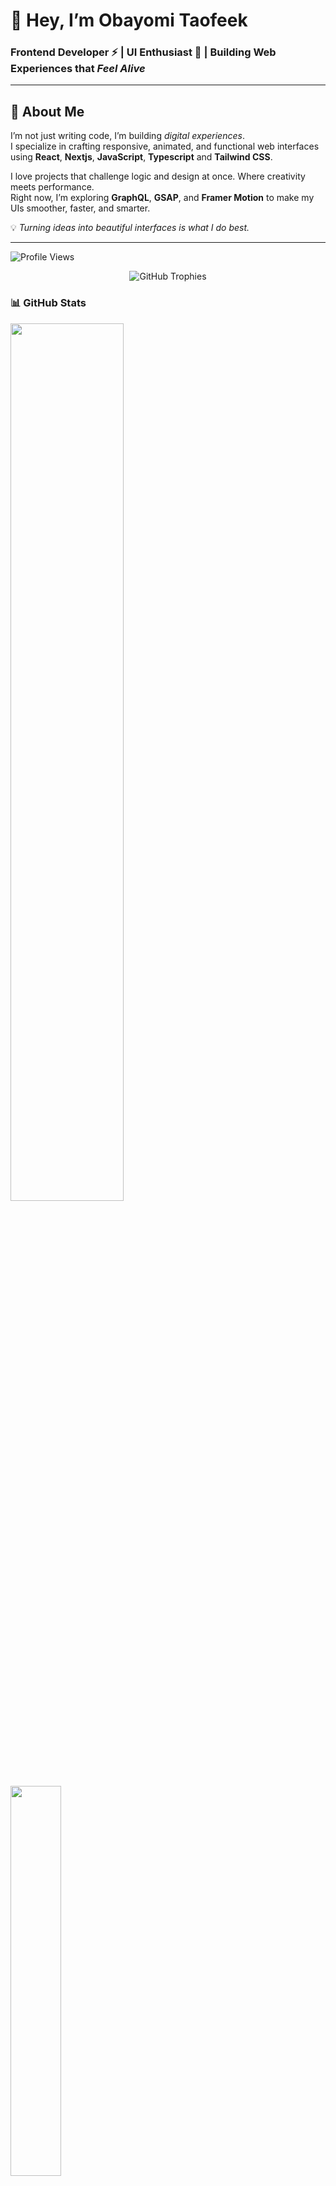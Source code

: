 # 👋 Hey, I’m Obayomi Taofeek 

### Frontend Developer ⚡ | UI Enthusiast 🎨 | Building Web Experiences that *Feel Alive*

---

## 🚀 About Me
I’m not just writing code, I’m building *digital experiences*.  
I specialize in crafting responsive, animated, and functional web interfaces using **React**, **Nextjs**, **JavaScript**, **Typescript** and **Tailwind CSS**.  

I love projects that challenge logic and design at once. Where creativity meets performance.  
Right now, I’m exploring **GraphQL**, **GSAP**, and **Framer Motion** to make my UIs smoother, faster, and smarter.  

💡 *Turning ideas into beautiful interfaces is what I do best.*

---


<p align="left">
  <img src="https://komarev.com/ghpvc/?username=Dev-Taofeek&label=Profile%20Views&color=blue&style=flat-square" alt="Profile Views" />
</p>

<p align="center">
  <img src="https://github-profile-trophy.vercel.app/?username=Dev-Taofeek&theme=flat&no-frame=true&margin-w=10" alt="GitHub Trophies" />
</p>

### 📊 GitHub Stats

<p align="left">
  <img width="60%" src="https://github-readme-stats.vercel.app/api?username=Dev-Taofeek&show_icons=true&hide_border=false&theme=default"/>
  <img width="40%" src="https://github-readme-stats.vercel.app/api/top-langs/?username=Dev-Taofeek&layout=compact&hide_border=false&theme=default"/>
</p>


---

## 🧠 Tech Arsenal

| Frontend | Animation | Tools | Learning |
|-----------|------------|--------|-----------|
| React • Nextjs • JavaScript (ES6+) • Typescript • HTML • CSS • Tailwind CSS | GSAP • Framer Motion | Git • GitHub • VS Code • Api Integration | GraphQL • Firebase • AI Integration |

---

## 🏗️ Featured Projects

| Project | Description | Tech Stack |
|----------|--------------|-------------|
| 🧠 [SnapCard](https://github.com/Dev-Taofeek/Snap-Card)) | SnapCard lets users instantly create, share, and scan professional digital contact cards (vCards) using QR codes. | Nextjs, Typescript, Tailwind CSS, Firebase, QR Code Lib, HTML5-QRCode |
| 🏫 [Cine Watch](https://github.com/Dev-Taofeek/cinewatch) | Your one-stop destination for movies, trailers, and cinema tickets. | Nextjs, Typescript, Tailwind CSS, Tmdb Api  |
| 🎨 [Chowdeck-clone](https://github.com/Dev-Taofeek/my-chowdeck-clone) | A clone of chowdeck official website | Nextjs, Javascript, Tailwind CSS, Framer Motion |
| [Tobless-Store](https://github.com/Dev-Taofeek/Tobless-Store) | Tobless Store is your one-stop shop for quality products, best deals, and fast delivery. Shop smarter, live better. | Reactjs, Redux, Javascript, Tailwindcss|

---

### 🚀 Projects I'm Currently Building  
- 🧭 **Smart Track** — Smart Track is an AI-powered performance analytics and productivity tracking platform designed to help individuals and professionals visualize, measure, and improve their daily performance *(coming soon)*  

---

## 🗣️ Let’s Connect
Let’s collaborate or build something great together:

- 📧 Email: [obayomitaofeek7@gmail.com](mailto:obayomitaofeek7@gmail.com)  
- 🐦 Twitter: [@ObayomiTaofeek](https://x.com/ObayomiTaofeek)  
- 💼 LinkedIn: [Obayomi Taofeek](https://www.linkedin.com/in/obayomi-taofeek-805a56267/)  

---

<p align="left">
  <img width="48%" src="https://github-readme-streak-stats.herokuapp.com/?user=Dev-Taofeek&hide_border=false" />
</p>

---

> “I don’t chase opportunities — I create results that attract them.”  
> — **Dev Taofeek**
